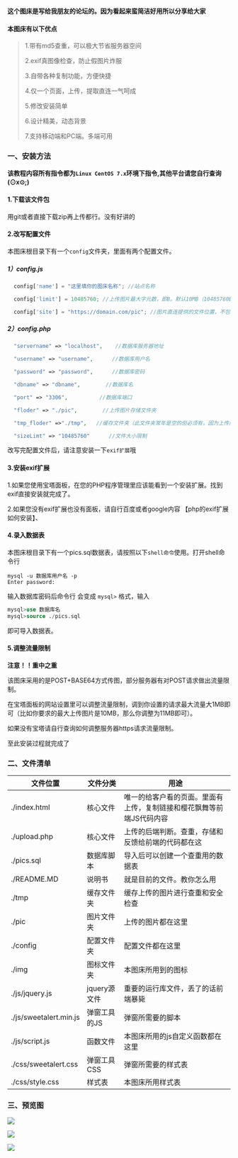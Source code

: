 **这个图床是写给我朋友的论坛的。因为看起来蛮简洁好用所以分享给大家**

#### 本图床有以下优点

> 1.带有md5查重，可以极大节省服务器空间
>
> 2.exif真图像检查，防止假图片炸服
>
> 3.自带各种复制功能，方便快捷
>
> 4.仅一个页面，上传，提取直连一气呵成
>
> 5.修改安装简单
>
> 6.设计精美，动态背景
>
> 7.支持移动端和PC端。多端可用



### 一、安装方法

**该教程内容所有指令都为`Linux CentOS 7.x`环境下指令,其他平台请您自行查询(⊙x⊙;)**



#### 1.下载该文件包

用git或者直接下载zip再上传都行。没有好讲的



#### 2.改写配置文件

本图床根目录下有一个`config`文件夹，里面有两个配置文件。

##### 1）config.js

```javascript
  config['name'] = "这里填你的图床名称"; //站点名称

  config['limit'] = 10485760; //上传图片最大字元数，即B。默认10MB（10485760B）

  config['site'] = "https://domain.com/pic"; //图片直连提供的文件位置，不包含文件名。比如你上传后的文件叫123.png。上传后直连就是https://domain.com/pic/123.png
```

##### 2）config.php

```php
  "servername" => "localhost",    //数据库服务器地址

  "username" => "username",      //数据库用户名

  "password" => "password",      //数据库密码

  "dbname" => "dbname",        //数据库名

  "port" => "3306",          //数据库端口

  "floder" => "./pic",        //上传图片存储文件夹

  "tmp_floder" =>"./tmp",   //缓存文件夹（此文件夹常年是空的但必须有，因为上传后会产生一定的缓存，上传完成后会自动删除）

  "sizeLimt" => "10485760"      //文件大小限制
```

改写完配置文件后，请注意安装一下`exif扩展`哦



#### 3.安装exif扩展

1.如果您使用宝塔面板，在您的PHP程序管理里应该能看到一个安装扩展。找到exif直接安装就完成了。

2.如果您没有exif扩展也没有面板，请自行百度或者google内容 【php的exif扩展如何安装】、



#### 4.录入数据表

本图床根目录下有一个pics.sql数据表，请按照以下`shell命令`使用。打开shell命令行

```shell
mysql -u 数据库用户名 -p
Enter password:
```

输入数据库密码后命令行 会变成  `mysql>` 格式，输入

```sql
mysql>use 数据库名
mysql>source ./pics.sql 
```

即可导入数据表。



#### 5.调整流量限制

**注意！！重中之重**

该图床采用的是POST+BASE64方式传图，部分服务器有对POST请求做出流量限制。

在宝塔面板的网站设置里可以调整流量限制，调到你设置的请求最大流量大1MB即可（比如你要求的最大上传图片是10MB，那么你调整为11MB即可）。

如果没有宝塔请自行查询如何调整服务器https请求流量限制。



至此安装过程就完成了



### 二、文件清单

| 文件位置               | 文件分类     | 用途                                                         |
| ---------------------- | ------------ | ------------------------------------------------------------ |
| ./index.html           | 核心文件     | 唯一的给客户看的页面。里面有上传，复制链接和樱花飘舞等前端JS代码内容 |
| ./upload.php           | 核心文件     | 上传的后端判断。查重，存储和反馈给前端的代码都在这           |
| ./pics.sql             | 数据库脚本   | 导入后可以创建一个查重用的数据表                             |
| ./README.MD            | 说明书       | 就是目前的文件。教你怎么用                                   |
| ./tmp                  | 缓存文件夹   | 缓存上传的图片进行查重和安全检查                             |
| ./pic                  | 图片文件夹   | 上传的图片都在这里                                           |
| ./config               | 配置文件夹   | 配置文件都在这里                                             |
| ./img                  | 图标文件夹   | 本图床所用到的图标                                           |
| ./js/jquery.js         | jquery源文件 | 重要的运行库文件，丢了的话前端暴毙                           |
| ./js/sweetalert.min.js | 弹窗工具的JS | 弹窗所需要的脚本                                             |
| ./js/script.js         | 函数文件     | 本图床所用的js自定义函数都在这里                             |
| ./css/sweetalert.css   | 弹窗工具CSS  | 弹窗所需要的样式表                                           |
| ./css/style.css        | 样式表       | 本图床所用样式表                                             |



### 三、预览图

![](https://mdzz.pro/picup/1.png)

![](https://mdzz.pro/picup/2.png)

![](https://mdzz.pro/picup/3.png)
